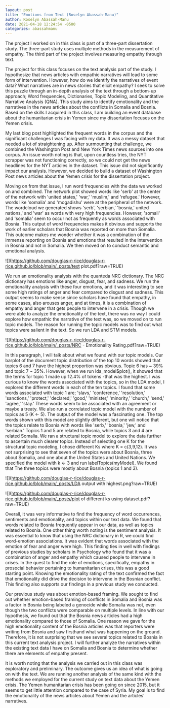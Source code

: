 ```yaml
---
layout: post
title: "Emotions from Text (Roselyn Abassah-Manu)"
author: Roselyn Abassah-Manu
date: 2021-04-18 12:24:54 -0500
categories: abassahmanu
---
```


The project I worked on in this class is part of a three-part dissertation study. The three-part study uses multiple methods in the measurement of empathy. The third part of the project involves measuring empathy through text.

The project for this class focuses on the text analysis part of the study. I hypothesize that news articles with empathic narratives will lead to some form of intervention. However, how do we identify the narratives of event data? What narratives are in news stories that elicit empathy? I seek to solve this puzzle through an in-depth analysis of the text through a bottom-up approach; Word frequencies, Dictionaries, Topic Modeling, and Quantitative Narrative Analysis (QNA). This study aims to identify emotionality and the narratives in the news articles about the conflicts in Somalia and Bosnia. Based on the skills I acquired in this class, I am building an event database about the humanitarian crisis in Yemen since my dissertation focuses on the Yemen crisis.

My last blog post highlighted the frequent words in the corpus and the significant challenges I was facing with my data. It was a messy dataset that needed a lot of straightening up. After surmounting that challenge, we combined the Washington Post and New York Times news sources into one corpus. An issue worth noting is that, upon countless tries, the NYT scrapper was not functioning correctly, so we could not get the news headlines for the NYT articles in the dataset. This issue did not significantly impact our analysis. However, we decided to build a dataset of Washington Post news articles about the Yemen crisis for the dissertation project. 

Moving on from that issue, I run word frequencies with the data we worked on and combined. The network plot showed words like 'serb' at the center of the network with 'united states,' 'war,' 'muslim,' and 'refugee.' However, words like 'somalia' and 'mogadishu' were at the peripheral of the network. The wordcloud we generated shows 'serb', 'serbian,' 'bosnia,' united nations,' and 'war' as words with very high frequencies. However, 'somali' and 'somalia' seem to occur not as frequently as words associated with Bosnia. This output of word frequencies makes it obvious and supports the work of earlier scholars that Bosnia was reported on more than Somalia. This outcome makes me wonder whether it was a combination of the immense reporting on Bosnia and emotions that resulted in the intervention in Bosnia and not in Somalia. We then moved on to conduct semantic and emotional analysis.

![](https://github.com/douglas-r-rice/douglas-r-rice.github.io/blob/main/_posts/text plot.pdf?raw=TRUE)

We run an emotionality analysis with the quanteda NRC dictionary. The NRC dictionary has emotions like anger, disgust, fear, and sadness. We run the emotionality analysis with these four emotions, and it was interesting to see some high ratings of anger and fear compared to disgust and sadness. This output seems to make sense since scholars have found that empathy, in some cases, also arouses anger, and at times, it is a combination of empathy and anger that gets people to intervene in a crisis. Though we were able to analyze the emotionality of the text, there was no way I could explore how empathic the narrative of the text was, so we moved on to run topic models. The reason for running the topic models was to find out what topics were salient in the text. So we run LDA and STM models. 

![](https://github.com/douglas-r-rice/douglas-r-rice.github.io/blob/main/_posts/NRC - Emotionality Rating.pdf?raw=TRUE)

In this paragraph, I will talk about what we found with our topic models. Our barplot of the document topic distribution of the top 10 words showed that topics 6 and 7 have the highest proportion was obvious. Topic 6 has ~ 39% and topic 7 ~ 35%. However, when we run lda_model$plot(), it showed that the terms for topic 1 made up 12.4% of tokens -that was the highest. I was curious to know the words associated with the topics, so in the LDA model, I explored the different words in each of the ten topics. I found that some words associated with topic 1 are; 'slavs,' 'conference,' 'resolution,' 'sanctions,' 'protect,' 'declared,' 'good,' 'minister,' 'minority,' 'church,' 'send,' 'agree,' 'stay.' These words seem to be associated with an agreement or maybe a treaty. We also run a correlated topic model with the number of topics as 5 (K <- 5). The output of the model was a fascinating one. The top words shown with this model are slightly different, but one will notice that the topics relate to Bosnia with words like 'serb,' 'bosnia,' 'jew,' and 'serbian.' Topics 1 and 5 are related to Bosnia, while topics 3 and 4 are related Somalia. We ran a structural topic model to explore the data further to ascertain much clearer topics. Instead of selecting one K for the structural topic modeling, I chose different Ks where K = c(3,9,12). It was not surprising to see that seven of the topics were about Bosnia, three about Somalia, and one about the United States and United Nations. We specified the model with k <-  3 and run labelTopics(myModel). We found that The three topics were mostly about Bosnia (topics 1 and 3). 

![](https://github.com/douglas-r-rice/douglas-r-rice.github.io/blob/main/_posts/LDA output with highest.png?raw=TRUE)

![](https://github.com/douglas-r-rice/douglas-r-rice.github.io/blob/main/_posts/plot of different ks using dataset.pdf?raw=TRUE)

Overall, it was very informative to find the frequency of word occurrences, sentiments and emotionality, and topics within our text data. We found that words related to Bosnia frequently appear in our data, as well as topics related to Bosnia. One other thing worth noting is the sentiment analysis. It was essential to know that using the NRC dictionary in R, we could find word-emotion associations. It was evident that words associated with the emotion of fear and anger were high. This finding ties in well with findings of previous studies by scholars in Psychology who found that it was a combination of anger and empathy which caused people to intervene in crises. In the quest to find the role of emotions, specifically, empathy in prosocial behavior pertaining to humanitarian crises, this was a good starting point. Knowing the emotionality rating of the text confirmed the fact that emotionality did drive the decision to intervene in the Bosnian conflict. This finding also supports our findings in a previous study we conducted.

Our previous study was about emotion-based framing. We sought to find out whether emotion-based framing of conflicts in Somalia and Bosnia was a factor in Bosnia being labeled a genocide while Somalia was not, even though the two conflicts were comparable on multiple levels. In line with our hypothesis, we found out that the Bosnia news articles had a high emotionality compared to those of Somalia. One reason we gave for the high emotionality content of the Bosnia articles was that reporters were writing from Bosnia and saw firsthand what was happening on the ground. Therefore, it is not surprising that we see several topics related to Bosnia in this current text analysis project. I will further analyze the narratives within the existing text data I have on Somalia and Bosnia to determine whether there are elements of empathy present.

It is worth noting that the analysis we carried out in this class was exploratory and preliminary. The outcome gives us an idea of what is going on with the text. We are running another analysis of the same kind with the methods we employed for the current study on text data about the Yemen crisis. The Yemen humanitarian crisis has been going on since 2015, but it seems to get little attention compared to the case of Syria. My goal is to find the emotionality of the news articles about Yemen and the articles' narratives. 






